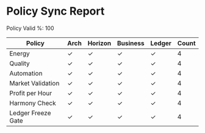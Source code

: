 # Policy Sync Report

Policy Valid %: 100

| Policy | Arch | Horizon | Business | Ledger | Count |
|---|---|---|---|---|---|
| Energy | ✓ | ✓ | ✓ | ✓ | 4 |
| Quality | ✓ | ✓ | ✓ | ✓ | 4 |
| Automation | ✓ | ✓ | ✓ | ✓ | 4 |
| Market Validation | ✓ | ✓ | ✓ | ✓ | 4 |
| Profit per Hour | ✓ | ✓ | ✓ | ✓ | 4 |
| Harmony Check | ✓ | ✓ | ✓ | ✓ | 4 |
| Ledger Freeze Gate | ✓ | ✓ | ✓ | ✓ | 4 |
